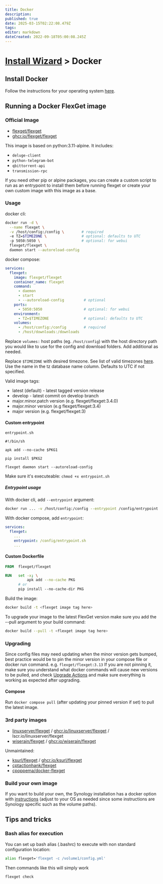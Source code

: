 ```yaml
---
title: Docker
description: 
published: true
date: 2025-03-15T02:22:08.479Z
tags: 
editor: markdown
dateCreated: 2022-09-18T05:00:08.245Z
---
```


# [Install Wizard](/InstallWizard) > Docker

## Install Docker

Follow the instructions for your operating system [here](https://docs.docker.com/engine/install/).

## Running a Docker FlexGet image

### Official Image
- [flexget/flexget](https://hub.docker.com/r/flexget/flexget)
- [ghcr.io/flexget/flexget](https://github.com/flexget/flexget/pkgs/container/flexget)

This image is based on python:3.11-alpine. It includes:
- `deluge-client`
- `python-telegram-bot`
- `qbittorrent-api`
- `transmission-rpc`

If you need other pip or alpine packages, you can create a custom script to run as an entrypoint to install them before running flexget or create your own custom image with this image as a base.

### Usage

docker cli:
```bash
docker run -d \
  --name flexget \
  -v /host/config:/config \        # required
  -e TZ=$TIMEZONE \                # optional: defaults to UTC
  -p 5050:5050 \                   # optional: for webui
  flexget/flexget \
  daemon start --autoreload-config
```

docker compose:
```yaml
services:
  flexget:
    image: flexget/flexget
    container_name: flexget
    command:
      - daemon
      - start
      - --autoreload-config         # optional
    ports:
      - 5050:5050                   # optional: for webui
    environment:
      - TZ=$TIMEZONE                # optional: defaults to UTC
    volumes:
      - /host/config:/config        # required
      - /host/downloads:/downloads 
```

Replace `volumes:` host paths (eg. `/host/config`) with the host directory path you would like to use for the config and download folders. Add additional as needed.

Replace `$TIMEZONE` with desired timezone. See list of valid timezones [here](https://en.wikipedia.org/wiki/List_of_tz_database_time_zones). Use the name in the tz database name column. Defaults to UTC if not specified.

Valid image tags:
 - latest (default) - latest tagged version release
 - develop - latest commit on develop branch
 - major.minor.patch version (e.g. flexget/flexget:3.4.0)
 - major.minor version (e.g flexget/flexget:3.4)
 - major version (e.g. flexget/flexget:3)

#### Custom entrypoint

`entrypoint.sh`
```
#!/bin/sh

apk add --no-cache $PKG1

pip install $PKG2

flexget daemon start --autoreload-config
```

Make sure it's executeable: `chmod +x entrypoint.sh`

##### Entrypoint usage

With docker cli, add `--entrypoint` argument:

```bash
docker run ... -v /host/config:/config --entrypoint /config/entrypoint.sh ...
```

With docker compose, add `entrypoint`:

```yaml
services:
  flexget:
    ...
    entrypoint: /config/entrypoint.sh
    ...
```

#### Custom Dockerfile

```Dockerfile
FROM  flexget/flexget

RUN   set -x; \
		  apk add --no-cache PKG 
      # or 
      pip install --no-cache-dir PKG

```
Build the image:
```bash
docker build -t <flexget image tag here>

```
To upgrade your image to the latest FlexGet version make sure you add the --pull argument to your build command:
```bash
docker build --pull -t <flexget image tag here>

```

### Upgrading
Since config files may need updating when the minor version gets bumped, best practice would be to pin the minor version in your compose file or docker run command. e.g. `flexget/flexget:3.13` If you are not pinning it, make sure you understand what docker commands will cause new versions to be pulled, and check [Upgrade Actions](/UpgradeActions) and make sure everything is working as expected after upgrading.

#### Compose
Run `docker compose pull` (after updating your pinned version if set) to pull the latest image.

### 3rd party images
  - [linuxserver/flexget](https://hub.docker.com/r/linuxserver/flexget) / [ghcr.io/linuxserver/flexget](https://github.com/linuxserver/docker-flexget/pkgs/container/flexget) / lscr.io/linuxserver/flexget
  - [wiserain/flexget](https://hub.docker.com/r/wiserain/flexget) / [ghcr.io/wiserain/flexget](https://github.com/wiserain/docker-flexget/pkgs/container/flexget)
  
Unmaintained:
  - [ksurl/flexget](https://hub.docker.com/r/ksurl/flexget) / [ghcr.io/ksurl/flexget](https://github.com/ksurl/docker-flexget/pkgs/container/flexget)
  - [cptactionhank/flexget](https://hub.docker.com/r/cptactionhank/flexget)
  - [cpoppema/docker-flexget](https://hub.docker.com/r/cpoppema/docker-flexget)
  
### Build your own image

If you want to build your own, the Synology installation has a docker option with [instructions](/InstallWizard/SynologyNAS/Docker) (adjust to your OS as needed since some instructions are Synology specific such as the volume paths).

## Tips and tricks

### Bash alias for execution

You can set up bash alias (.bashrc) to execute with non standard configuration location:

```bash
alias flexget='flexget -c /volume1/config.yml'
```

Then commands like this will simply work

```bash
flexget check
```

